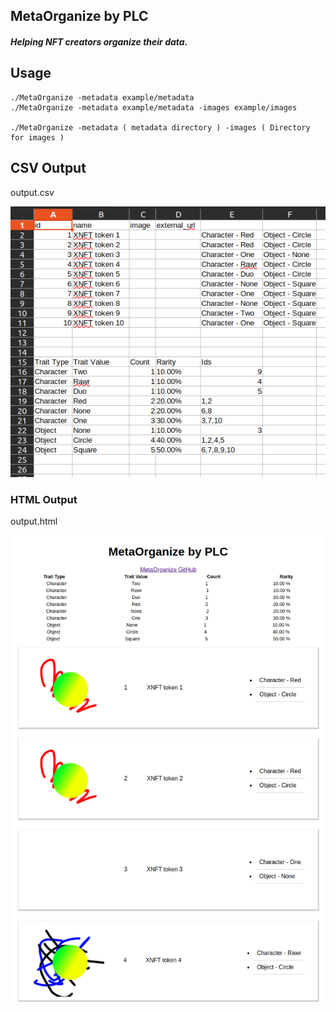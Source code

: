 ## MetaOrganize by PLC

##### Helping NFT creators organize their data.

## Usage 
    ./MetaOrganize -metadata example/metadata
    ./MetaOrganize -metadata example/metadata -images example/images

    ./MetaOrganize -metadata ( metadata directory ) -images ( Directory for images ) 

## CSV Output
output.csv 

![Output CSV](https://raw.githubusercontent.com/developerPLC/MetaOrganize/main/screenshots/CSV.png)


### HTML Output 
output.html

![Output HTML](https://raw.githubusercontent.com/developerPLC/MetaOrganize/main/screenshots/HTML.png)